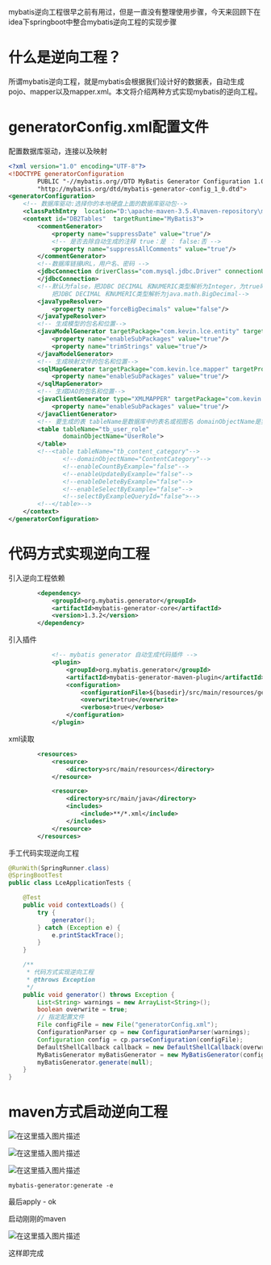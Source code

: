 mybatis逆向工程很早之前有用过，但是一直没有整理使用步骤，今天来回顾下在idea下springboot中整合mybatis逆向工程的实现步骤

# 什么是逆向工程？

所谓mybatis逆向工程，就是mybatis会根据我们设计好的数据表，自动生成pojo、mapper以及mapper.xml。本文将介绍两种方式实现mybatis的逆向工程。

# generatorConfig.xml配置文件

配置数据库驱动，连接以及映射

```xml
<?xml version="1.0" encoding="UTF-8"?>
<!DOCTYPE generatorConfiguration
        PUBLIC "-//mybatis.org//DTD MyBatis Generator Configuration 1.0//EN"
        "http://mybatis.org/dtd/mybatis-generator-config_1_0.dtd">
<generatorConfiguration>
    <!-- 数据库驱动:选择你的本地硬盘上面的数据库驱动包-->
    <classPathEntry  location="D:\apache-maven-3.5.4\maven-repository\mysql\mysql-connector-java\5.1.37\mysql-connector-java-5.1.37.jar"/>
    <context id="DB2Tables"  targetRuntime="MyBatis3">
        <commentGenerator>
            <property name="suppressDate" value="true"/>
            <!-- 是否去除自动生成的注释 true：是 ： false:否 -->
            <property name="suppressAllComments" value="true"/>
        </commentGenerator>
        <!--数据库链接URL，用户名、密码 -->
        <jdbcConnection driverClass="com.mysql.jdbc.Driver" connectionURL="jdbc:mysql://127.0.0.1:3306/mybatis" userId="root" password="123">
        </jdbcConnection>
        <!--默认为false，把JDBC DECIMAL 和NUMERIC类型解析为Integer，为true时
	        把JDBC DECIMAL 和NUMERIC类型解析为java.math.BigDecimal-->
        <javaTypeResolver>
            <property name="forceBigDecimals" value="false"/>
        </javaTypeResolver>
        <!-- 生成模型的包名和位置-->
        <javaModelGenerator targetPackage="com.kevin.lce.entity" targetProject="src/main/java">
            <property name="enableSubPackages" value="true"/>
            <property name="trimStrings" value="true"/>
        </javaModelGenerator>
        <!-- 生成映射文件的包名和位置-->
        <sqlMapGenerator targetPackage="com.kevin.lce.mapper" targetProject="src/main/java">
            <property name="enableSubPackages" value="true"/>
        </sqlMapGenerator>
        <!-- 生成DAO的包名和位置-->
        <javaClientGenerator type="XMLMAPPER" targetPackage="com.kevin.lce.mapper" targetProject="src/main/java">
            <property name="enableSubPackages" value="true"/>
        </javaClientGenerator>
        <!-- 要生成的表 tableName是数据库中的表名或视图名 domainObjectName是实体类名-->
        <table tableName="tb_user_role"
               domainObjectName="UserRole">
        </table>
        <!--<table tableName="tb_content_category"-->
               <!--domainObjectName="ContentCategory"-->
               <!--enableCountByExample="false"-->
               <!--enableUpdateByExample="false"-->
               <!--enableDeleteByExample="false"-->
               <!--enableSelectByExample="false"-->
               <!--selectByExampleQueryId="false">-->
        <!--</table>-->
    </context>
</generatorConfiguration>
```

# 代码方式实现逆向工程

引入逆向工程依赖
```xml
        <dependency>
            <groupId>org.mybatis.generator</groupId>
            <artifactId>mybatis-generator-core</artifactId>
            <version>1.3.2</version>
        </dependency>
```
引入插件
```xml
            <!-- mybatis generator 自动生成代码插件 -->
            <plugin>
                <groupId>org.mybatis.generator</groupId>
                <artifactId>mybatis-generator-maven-plugin</artifactId>
                <configuration>
                    <configurationFile>${basedir}/src/main/resources/generatorConfig.xml</configurationFile>
                    <overwrite>true</overwrite>
                    <verbose>true</verbose>
                </configuration>
            </plugin>
```
xml读取
```xml
        <resources>
            <resource>
                <directory>src/main/resources</directory>
            </resource>

            <resource>
                <directory>src/main/java</directory>
                <includes>
                    <include>**/*.xml</include>
                </includes>
            </resource>
        </resources>
```

手工代码实现逆向工程

```java
@RunWith(SpringRunner.class)
@SpringBootTest
public class LceApplicationTests {

    @Test
    public void contextLoads() {
        try {
            generator();
        } catch (Exception e) {
            e.printStackTrace();
        }
    }

    /**
     * 代码方式实现逆向工程
     * @throws Exception
     */
    public void generator() throws Exception {
        List<String> warnings = new ArrayList<String>();
        boolean overwrite = true;
        // 指定配置文件
        File configFile = new File("generatorConfig.xml");
        ConfigurationParser cp = new ConfigurationParser(warnings);
        Configuration config = cp.parseConfiguration(configFile);
        DefaultShellCallback callback = new DefaultShellCallback(overwrite);
        MyBatisGenerator myBatisGenerator = new MyBatisGenerator(config, callback, warnings);
        myBatisGenerator.generate(null);
    }
}
```

# maven方式启动逆向工程

![在这里插入图片描述](https://img-blog.csdnimg.cn/20190815102222995.png?x-oss-process=image/watermark,type_ZmFuZ3poZW5naGVpdGk,shadow_10,text_aHR0cHM6Ly9ibG9nLmNzZG4ubmV0L3dlaXhpbl80MTkyMjI4OQ==,size_16,color_FFFFFF,t_70)

![在这里插入图片描述](https://img-blog.csdnimg.cn/20190815102329827.png?x-oss-process=image/watermark,type_ZmFuZ3poZW5naGVpdGk,shadow_10,text_aHR0cHM6Ly9ibG9nLmNzZG4ubmV0L3dlaXhpbl80MTkyMjI4OQ==,size_16,color_FFFFFF,t_70)

![在这里插入图片描述](https://img-blog.csdnimg.cn/20190815102357790.png?x-oss-process=image/watermark,type_ZmFuZ3poZW5naGVpdGk,shadow_10,text_aHR0cHM6Ly9ibG9nLmNzZG4ubmV0L3dlaXhpbl80MTkyMjI4OQ==,size_16,color_FFFFFF,t_70)

```shell
mybatis-generator:generate -e
```

最后apply - ok

启动刚刚的maven

![在这里插入图片描述](https://img-blog.csdnimg.cn/20190815102504463.png?x-oss-process=image/watermark,type_ZmFuZ3poZW5naGVpdGk,shadow_10,text_aHR0cHM6Ly9ibG9nLmNzZG4ubmV0L3dlaXhpbl80MTkyMjI4OQ==,size_16,color_FFFFFF,t_70)

这样即完成